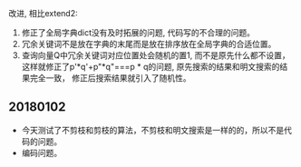 改进, 相比extend2: 
1. 修正了全局字典dict没有及时拓展的问题, 代码写的不合理的问题。
2. 冗余关键词不是放在字典的末尾而是放在排序放在全局字典的合适位置。
3. 查询向量Q中冗余关键词对应位置处会随机的置1, 而不是原先什么都不设置，
这样就修正了p'*q'+p"*q"===p * q的问题, 原先搜索的结果和明文搜索的结果完全一致，
修正后搜索结果就引入了随机性。

## 20180102
- 今天测试了不剪枝和剪枝的算法，不剪枝和明文搜索是一样的的，所以不是代码的问题。
- 编码问题。